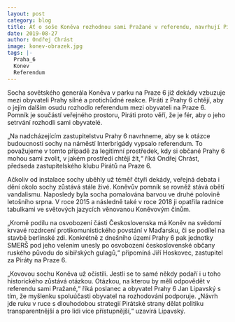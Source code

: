 ```yaml
---
layout: post
category: blog
title: Ať o soše Koněva rozhodnou sami Pražané v referendu, navrhují Piráti z Prahy 6
date: 2019-08-27
author: Ondřej Chrást
image: konev-obrazek.jpg
tags: |-
  Praha_6	
  Konev
  Referendum	 
---
```

Socha sovětského generála Koněva v parku na Praze 6 již dekády vzbuzuje mezi obyvateli Prahy silné a protichůdné 
reakce. Piráti z Prahy 6 chtějí, aby o jejím dalším osudu rozhodlo referendum mezi obyvateli na Praze 6. 
Pomník je součástí veřejného prostoru, Piráti proto věří, že je fér, aby o jeho setrvání rozhodli sami obyvatelé.

„Na nadcházejícím zastupitelstvu Prahy 6 navrhneme, aby se k otázce budoucnosti sochy na náměstí Interbrigády vypsalo referendum. 
To považujeme v tomto případě za legitimní prostředek, kdy si občané Prahy 6 mohou sami zvolit, v jakém prostředí chtějí žít,“ 
říká Ondřej Chrást, předseda zastupitelského klubu Pirátů na Praze 6.

Ačkoliv od instalace sochy uběhly už téměř čtyři dekády, veřejná debata i dění okolo sochy zůstává stále živé. Koněvův pomník 
se rovněž stává obětí vandalismu. Naposledy byla socha pomalována barvou ve druhé polovině letošního srpna. V roce 2015 a následně 
také v roce 2018 ji opatřila radnice tabulkami ve světových jazycích věnovanou Koněvovým činům.

„Kromě podílu na osvobození části Československa má Koněv na svědomí krvavé rozdrcení protikomunistického povstání v Maďarsku, či se 
podílel na stavbě berlínské zdi. Konkrétně z dnešního území Prahy 6 pak jednotky SMERŠ pod jeho velením unesly po osvobození 
československé občany ruského původu do sibiřských gulagů,“ připomíná Jiří Hoskovec, zastupitel za Piráty na Praze 6.

„Kovovou sochu Koněva už očistili. Jestli se to samé někdy podaří i u toho historického zůstává otázkou. Otázkou, na kterou by měli
odpovědět v referendu sami Pražané,“ říká poslanec a obyvatel Prahy 6 Jan Lipavský s tím, že myšlenku spoluúčasti obyvatel na rozhodování 
podporuje. „Návrh jde ruku v ruce s dlouhodobou strategií Pirátské strany dělat politiku transparentnější a pro lidi více přístupnější,“ 
uzavírá Lipavský.
